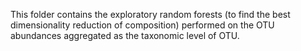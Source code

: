 This folder contains the exploratory random forests (to find the best dimensionality reduction of composition) performed on the OTU abundances aggregated as the taxonomic level of OTU.
